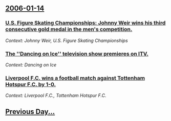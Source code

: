 ## [2006-01-14](/news/2006/01/14/index.md)

### [ U.S. Figure Skating Championships: Johnny Weir wins his third consecutive gold medal in the men's competition. ](/news/2006/01/14/u-s-figure-skating-championships-johnny-weir-wins-his-third-consecutive-gold-medal-in-the-men-s-competition.md)
_Context: Johnny Weir, U.S. Figure Skating Championships_

### [ The ''Dancing on Ice'' television show premieres on ITV.](/news/2006/01/14/the-dancing-on-ice-television-show-premieres-on-itv.md)
_Context: Dancing on Ice_

### [ Liverpool F.C. wins a football match against Tottenham Hotspur F.C. by 1-0. ](/news/2006/01/14/liverpool-f-c-wins-a-football-match-against-tottenham-hotspur-f-c-by-1-0.md)
_Context: Liverpool F.C., Tottenham Hotspur F.C._

## [Previous Day...](/news/2006/01/13/index.md)

